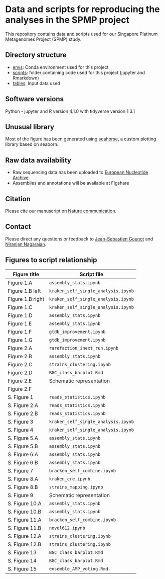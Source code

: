 # Data and scripts for reproducing the analyses in the SPMP project

This repository contains data and scripts used for our Singapore Platinum Metagenomes Project (SPMP) study.

## Directory structure

- [envs](envs): Conda environment used for this project
- [scripts](scripts): folder containing code used for this project (jupyter and Rmarkdown)
- [tables](tables): Input data used

## Software versions

Python - jupyter and R version 4.1.0 with tidyverse version 1.3.1 

## Unusual library

Most of the figure has been generated using [seahorse](https://github.com/jsgounot/Seahorse), a custom plotting library based on seaborn.

## Raw data availability

 - Raw sequencing data has been uploaded to [European Nucleotide Archive](https://www.ebi.ac.uk/ena/data/view/PRJEB49168)
 - Assemblies and annotations will be available at Figshare

## Citation

Please cite our manuscript on [Nature communication](https://www.nature.com/articles/s41467-022-33782-z).

## Contact

Please direct any questions or feedback to [Jean-Sebastien Gounot](mailto:Jean-Sebastien@gis.a-star.edu.sg) and [Niranjan Nagarajan](mailto:nagarajann@gis.a-star.edu.sg).

## Figures to script relationship

| Figure title     | Script file                         |
| ---------------- | ----------------------------------- |
| Figure 1.A       | `assembly_stats.ipynb`              |
| Figure 1.B left  | `kraken_self_single_analysis.ipynb` |
| Figure 1.B right | `kraken_self_single_analysis.ipynb` |
| Figure 1.C       | `kraken_self_single_analysis.ipynb` |
| Figure 1.D       | `assembly_stats.ipynb`              |
| Figure 1.E       | `assembly_stats.ipynb`              |
| Figure 1.F       | `gtdb_improvement.ipynb`            |
| Figure 1.G       | `gtdb_improvement.ipynb`            |
| Figure 2.A       | `rarefaction_inext_run.ipynb`       |
| Figure 2.B       | `assembly_stats.ipynb`              |
| Figure 2.C       | `strains_clustering.ipynb`          |
| Figure 2.D       | `BGC_class_barplot.Rmd`             |
| Figure 2.E       | Schematic representation            |
| Figure 2.F       |                                     |
| S. Figure 1      | `reads_statistics.ipynb`            |
| S. Figure 2.A    | `reads_statistics.ipynb`            |
| S. Figure 2.B    | `reads_statistics.ipynb`            |
| S. Figure 3      | `kraken_self_single_analysis.ipynb` |
| S. Figure 4      | `kraken_self_single_analysis.ipynb` |
| S. Figure 5.A    | `assembly_stats.ipynb`              |
| S. Figure 5.B    | `assembly_stats.ipynb`              |
| S. Figure 6.A    | `assembly_stats.ipynb`              |
| S. Figure 6.B    | `assembly_stats.ipynb`              |
| S. Figure 7      | `bracken_self_combine.ipynb`        |
| S. Figure 8.A    | `kraken_cre.ipynb`                  |
| S. Figure 8.B    | `strains_mapping.ipynb`             |
| S. Figure 9      | Schematic representation            |
| S. Figure 10.A   | `assembly_stats.ipynb`              |
| S. Figure 10.B   | `assembly_stats.ipynb`              |
| S. Figure 11.A   | `bracken_self_combine.ipynb`        |
| S. Figure 11.B   | `novel612.ipynb`                    |
| S. Figure 12.A   | `strains_clustering.ipynb`          |
| S. Figure 12.B   | `strains_clustering.ipynb`          |
| S. Figure 13     | `BGC_class_barplot.Rmd`             |
| S. Figure 14     | `BGC_class_barplot.Rmd`             |
| S. Figure 15        | `ensemble_AMP_voting.Rmd`           |
